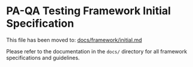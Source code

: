 # PA-QA Testing Framework Initial Specification

This file has been moved to: [docs/framework/initial.md](docs/framework/initial.md)

Please refer to the documentation in the `docs/` directory for all framework specifications and guidelines.